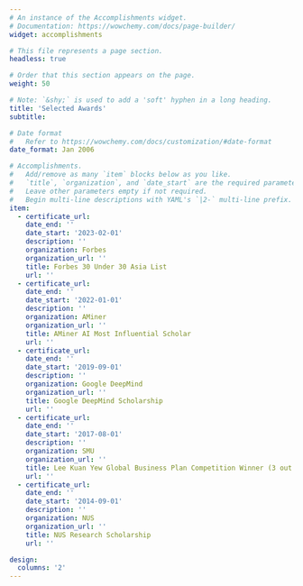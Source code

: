 ```yaml
---
# An instance of the Accomplishments widget.
# Documentation: https://wowchemy.com/docs/page-builder/
widget: accomplishments

# This file represents a page section.
headless: true

# Order that this section appears on the page.
weight: 50

# Note: `&shy;` is used to add a 'soft' hyphen in a long heading.
title: 'Selected Awards'
subtitle:

# Date format
#   Refer to https://wowchemy.com/docs/customization/#date-format
date_format: Jan 2006

# Accomplishments.
#   Add/remove as many `item` blocks below as you like.
#   `title`, `organization`, and `date_start` are the required parameters.
#   Leave other parameters empty if not required.
#   Begin multi-line descriptions with YAML's `|2-` multi-line prefix.
item:
  - certificate_url: 
    date_end: ''
    date_start: '2023-02-01'
    description: ''
    organization: Forbes
    organization_url: ''
    title: Forbes 30 Under 30 Asia List
    url: ''
  - certificate_url: 
    date_end: ''
    date_start: '2022-01-01'
    description: ''
    organization: AMiner
    organization_url: ''
    title: AMiner AI Most Influential Scholar
    url: ''
  - certificate_url: 
    date_end: ''
    date_start: '2019-09-01'
    description: ''
    organization: Google DeepMind
    organization_url: ''
    title: Google DeepMind Scholarship
    url: '' 
  - certificate_url: 
    date_end: ''
    date_start: '2017-08-01'
    description: ''
    organization: SMU
    organization_url: ''
    title: Lee Kuan Yew Global Business Plan Competition Winner (3 out of 550)
    url: '' 
  - certificate_url: 
    date_end: ''
    date_start: '2014-09-01'
    description: ''
    organization: NUS
    organization_url: ''
    title: NUS Research Scholarship
    url: '' 

design:
  columns: '2'
---
```

